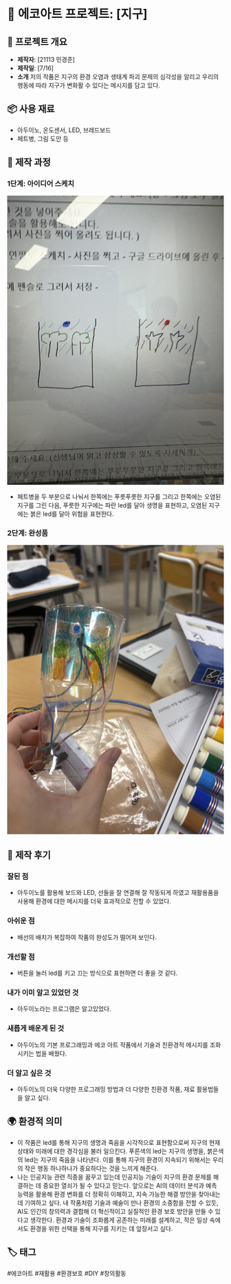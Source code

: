 # 🌱 에코아트 프로젝트: [지구]

## 📖 프로젝트 개요
- **제작자**: [21113 민경준]
- **제작일**: [7/16]
- **소개**
저의 작품은 지구의 환경 오염과 생태계 파괴 문제의 심각성을 알리고 우리의 행동에 따라 지구가 변화활 수 있다는 메시지를 담고 있다.

## 📦 사용 재료
- 아두이노, 온도센서, LED, 브레드보드
- 페트병, 그림 도안 등

## 🔧 제작 과정

### 1단계: 아이디어 스케치
![스케치 이미지](2.jpg)
- 페트병을 두 부분으로 나눠서 한쪽에는 푸릇푸릇한 지구를 그리고 한쪽에는 오염된 지구를 그린 다음, 푸릇한 지구에는 파란 led를 달아 생명을 표현하고, 오염된 지구에는 붉은 led를 달아 위험을 표현한다.
  

### 2단계: 완성품
![완성품 1](IMG_2478.jpeg)

## 💭 제작 후기
### 잘된 점
- 아두이노를 활용해 보드와 LED, 선들을 잘 연결해 잘 작동되게 하였고 재활용품을 사용해 환경에 대한 메시지를 더욱 효과적으로 전할 수 있었다.

### 아쉬운 점
- 배선의 배치가 복잡하여 작품의 완성도가 떨어져 보인다.

### 개선할 점
- 버튼을 눌러 led를 키고 끄는 방식으로 표현하면 더 좋을 것 같다.

### 내가 이미 알고 있었던 것
- 아두이노라는 프로그램은 알고있었다. 

### 새롭게 배운게 된 것
- 아두이노의 기본 프로그래밍과 에코 아트 작품에서 기술과 친환경적 메시지를 조화시키는 법을 배웠다.

### 더 알고 싶은 것
- 아두이노의 더욱 다양한 프로그래밍 방법과 더 다양한 친환경 작품, 재료 활용법들을 알고 싶다.

## 🌍 환경적 의미
- 이 작품은 led를 통해 지구의 생명과 죽음을 시각적으로 표현함으로써 지구의 현재 상태와 미래에 대한 경각심을 불러 일으킨다. 푸른색의 led는 지구의 생명을, 붉은색의 led는 지구의 죽음을 나타낸다. 이를 통해 지구의 환경이 지속되기 위해서는 우리의 작은 행동 하나하나가 중요하다는 것을 느끼게 해준다. 
- 나는 인공지능 관련 직종을 꿈꾸고 있는데 인공지능 기술이 지구의 환경 문제를 해결하는 데 중요한 열쇠가 될 수 있다고 믿는다. 앞으로는 AI의 데이터 분석과 예측 능력을 활용해 환경 변화를 더 정확히 이해하고, 지속 가능한 해결 방안을 찾아내는 데 기여하고 싶다. 내 작품처럼 기술과 예술이 만나 환경의 소중함을 전할 수 있듯, AI도 인간의 창의력과 결합해 더 혁신적이고 실질적인 환경 보호 방안을 만들 수 있다고 생각한다. 환경과 기술이 조화롭게 공존하는 미래를 설계하고, 작은 일상 속에서도 환경을 위한 선택을 통해 지구를 지키는 데 앞장서고 싶다.

## 🏷️ 태그
#에코아트 #재활용 #환경보호 #DIY #창의활동



